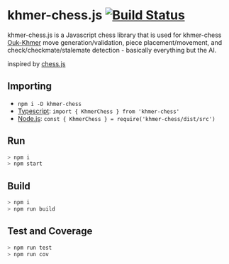 # khmer-chess.js [![Build Status](https://travis-ci.com/K4us/khmer-chess.js.svg?branch=main)](https://travis-ci.com/K4us/khmer-chess.js)

khmer-chess.js is a Javascript chess library that is used for khmer-chess [Ouk-Khmer](https://en.wikipedia.org/wiki/Ouk-Khmer_(Hill%27s_version)) move generation/validation, piece placement/movement, and check/checkmate/stalemate detection - basically everything but the AI.

inspired by [chess.js](https://github.com/jhlywa/chess.js)

## Importing

* `npm i -D khmer-chess`
* [Typescript](https://www.typescriptlang.org/): `import { KhmerChess } from 'khmer-chess'`
* [Node.js](https://nodejs.org/en/): `const { KhmerChess } = require('khmer-chess/dist/src')`

## Run

```bash
> npm i
> npm start
```

## Build

```bash
> npm i
> npm run build
```

## Test and Coverage

```bash
> npm run test
> npm run cov
```
